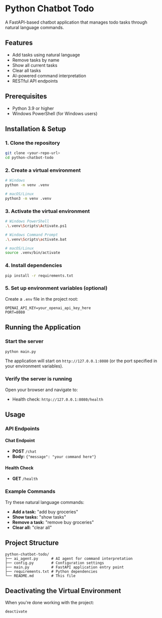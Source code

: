 # Python Chatbot Todo

A FastAPI-based chatbot application that manages todo tasks through natural language commands.

## Features

- Add tasks using natural language
- Remove tasks by name
- Show all current tasks
- Clear all tasks
- AI-powered command interpretation
- RESTful API endpoints

## Prerequisites

- Python 3.9 or higher
- Windows PowerShell (for Windows users)

## Installation & Setup

### 1. Clone the repository
```bash
git clone <your-repo-url>
cd python-chatbot-todo
```

### 2. Create a virtual environment
```bash
# Windows
python -m venv .venv

# macOS/Linux
python3 -m venv .venv
```

### 3. Activate the virtual environment
```bash
# Windows PowerShell
.\.venv\Scripts\Activate.ps1

# Windows Command Prompt
.\.venv\Scripts\activate.bat

# macOS/Linux
source .venv/bin/activate
```


### 4. Install dependencies
```bash
pip install -r requirements.txt
```

### 5. Set up environment variables (optional)
Create a `.env` file in the project root:
```env
OPENAI_API_KEY=your_openai_api_key_here
PORT=8080
```

## Running the Application

### Start the server
```bash
python main.py
```

The application will start on `http://127.0.0.1:8080` (or the port specified in your environment variables).

### Verify the server is running
Open your browser and navigate to:
- Health check: `http://127.0.0.1:8080/health`

## Usage

### API Endpoints

#### Chat Endpoint
- **POST** `/chat`
- **Body:** `{"message": "your command here"}`

#### Health Check
- **GET** `/health`

### Example Commands

Try these natural language commands:

- **Add a task:** "add buy groceries"
- **Show tasks:** "show tasks"
- **Remove a task:** "remove buy groceries"
- **Clear all:** "clear all"


## Project Structure

```
python-chatbot-todo/
├── ai_agent.py      # AI agent for command interpretation
├── config.py        # Configuration settings
├── main.py          # FastAPI application entry point
├── requirements.txt # Python dependencies
└── README.md        # This file
```


## Deactivating the Virtual Environment

When you're done working with the project:

```bash
deactivate
```
